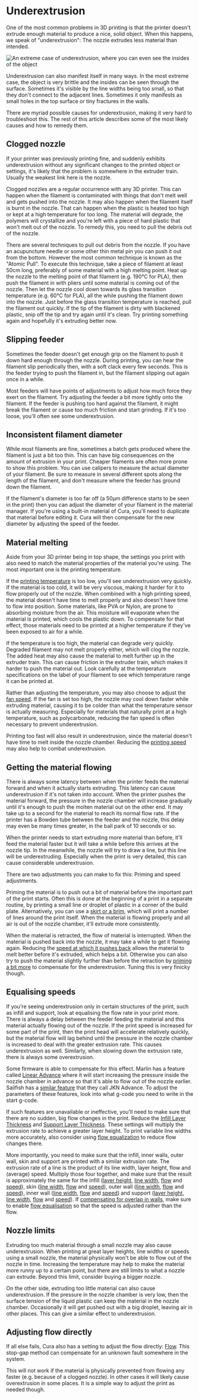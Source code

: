 Underextrusion
====
One of the most common problems in 3D printing is that the printer doesn't extrude enough material to produce a nice, solid object. When this happens, we speak of "underextrusion": The nozzle extrudes less material than intended.

![An extreme case of underextrusion, where you can even see the insides of the object](../images/underextrusion.jpg)

Underextrusion can also manifest itself in many ways. In the most extreme case, the object is very brittle and the insides can be seen through the surface. Sometimes it's visible by the line widths being too small, so that they don't connect to the adjacent lines. Sometimes it only manifests as small holes in the top surface or tiny fractures in the walls.

There are myriad possible causes for underextrusion, making it very hard to troubleshoot this. The rest of this article describes some of the most likely causes and how to remedy them.

Clogged nozzle
----
If your printer was previously printing fine, and suddenly exhibits underextrusion without any significant changes to the printed object or settings, it's likely that the problem is somewhere in the extruder train. Usually the weakest link here is the nozzle.

Clogged nozzles are a regular occurrence with any 3D printer. This can happen when the filament is contaminated with things that don't melt well and gets pushed into the nozzle. It may also happen when the filament itself is burnt in the nozzle. That can happen when the plastic is heated too high or kept at a high temperature for too long. The material will degrade, the polymers will crystallize and you're left with a piece of hard plastic that won't melt out of the nozzle. To remedy this, you need to pull the debris out of the nozzle.

There are several techniques to pull out debris from the nozzle. If you have an acupuncture needle or some other thin metal pin you can push it out from the bottom. However the most common technique is known as the "Atomic Pull". To execute this technique, take a piece of filament at least 50cm long, preferably of some material with a high melting point. Heat up the nozzle to the melting point of that filament (e.g. 190°C for PLA), then push the filament in with pliers until some material is coming out of the nozzle. Then let the nozzle cool down towards its glass transition temperature (e.g. 60°C for PLA), all the while pushing the filament down into the nozzle. Just before the glass transition temperature is reached, pull the filament out quickly. If the tip of the filament is dirty with blackened plastic, snip off the tip and try again until it's clean. Try printing something again and hopefully it's extruding better now.

Slipping feeder
----
Sometimes the feeder doesn't get enough grip on the filament to push it down hard enough through the nozzle. During printing, you can hear the filament slip periodically then, with a soft clack every few seconds. This is the feeder trying to push the filament in, but the filament slipping out again once in a while.

Most feeders will have points of adjustments to adjust how much force they exert on the filament. Try adjusting the feeder a bit more tightly onto the filament. If the feeder is pushing too hard against the filament, it might break the filament or cause too much friction and start grinding. If it's too loose, you'll often see some underextrusion.

Inconsistent filament diameter
----
While most filaments are fine, sometimes a batch gets produced where the filament is just a bit too thin. This can have big consequences on the amount of extrusion in your print. Cheaper filaments are often more prone to show this problem. You can use calipers to measure the actual diameter of your filament. Be sure to measure in several different spots along the length of the filament, and don't measure where the feeder has ground down the filament.

If the filament's diameter is too far off (a 50μm difference starts to be seen in the print) then you can adjust the diameter of your filament in the material manager. If you're using a built-in material of Cura, you'll need to duplicate that material before editing it. Cura will then compensate for the new diameter by adjusting the speed of the feeder.

Material melting
----
Aside from your 3D printer being in top shape, the settings you print with also need to match the material properties of the material you're using. The most important one is the printing temperature.

If the [printing temperature](../material/material_print_temperature.md) is too low, you'll see underextrusion very quickly. If the material is too cold, it will be very viscous, making it harder for it to flow properly out of the nozzle. When combined with a high printing speed, the material doesn't have time to melt properly and also doesn't have time to flow into position. Some materials, like PVA or Nylon, are prone to absorbing moisture from the air. This moisture will evaporate when the material is printed, which cools the plastic down. To compensate for that effect, those materials need to be printed at a higher temperature if they've been exposed to air for a while.

If the temperature is too high, the material can degrade very quickly. Degraded filament may not melt properly either, which will clog the nozzle. The added heat may also cause the material to melt further up in the extruder train. This can cause friction in the extruder train, which makes it harder to push the material out. Look carefully at the temperature specifications on the label of your filament to see which temperature range it can be printed at.

Rather than adjusting the temperature, you may also choose to adjust the [fan speed](../cooling/cool_fan_speed.md). If the fan is set too high, the nozzle may cool down faster while extruding material, causing it to be colder than what the temperature sensor is actually measuring. Especially for materials that naturally print at a high temperature, such as polycarbonate, reducing the fan speed is often necessary to prevent underextrusion.

Printing too fast will also result in underextrusion, since the material doesn't have time to melt inside the nozzle chamber. Reducing the [printing speed](../speed/speed_print.md) may also help to combat underextrusion.

Getting the material flowing
----
There is always some latency between when the printer feeds the material forward and when it actually starts extruding. This latency can cause underextrusion if it's not taken into account. When the printer pushes the material forward, the pressure in the nozzle chamber will increase gradually until it's enough to push the molten material out on the other end. It may take up to a second for the material to reach its normal flow rate. If the printer has a Bowden tube between the feeder and the nozzle, this delay may even be many times greater, in the ball park of 10 seconds or so.

When the printer needs to start extruding more material than before, it'll feed the material faster but it will take a while before this arrives at the nozzle tip. In the meanwhile, the nozzle will try to draw a line, but this line will be underextruding. Especially when the print is very detailed, this can cause considerable underextrusion.

There are two adjustments you can make to fix this: Priming and speed adjustments.

Priming the material is to push out a bit of material before the important part of the print starts. Often this is done at the beginning of a print in a separate routine, by printing a small line or droplet of plastic in a corner of the build plate. Alternatively, you can use a [skirt or a brim](../platform_adhesion/adhesion_type.md), which will print a number of lines around the print itself. When the material is flowing properly and all air is out of the nozzle chamber, it'll extrude more consistently.

When the material is retracted, the flow of material is interrupted. When the material is pushed back into the nozzle, it may take a while to get it flowing again. Reducing the [speed at which it pushes back](../travel/retraction_prime_speed.md) allows the material to melt better before it's extruded, which helps a bit. Otherwise you can also try to push the material slightly further than before the retraction by [priming a bit more](../travel/retraction_extra_prime_amount.md) to compensate for the underextrusion. Tuning this is very finicky though.

Equalising speeds
----
If you're seeing underextrusion only in certain structures of the print, such as infill and support, look at equalising the flow rate in your print more. There is always a delay between the feeder feeding the material and this material actually flowing out of the nozzle. If the print speed is increased for some part of the print, then the print head will accelerate relatively quickly, but the material flow will lag behind until the pressure in the nozzle chamber is increased to deal with the greater extrusion rate. This causes underextrusion as well. Similarly, when slowing down the extrusion rate, there is always some overextrusion.

Some firmware is able to compensate for this effect. Marlin has a feature called [Linear Advance](http://marlinfw.org/docs/features/lin_advance.html) where it will start increasing the pressure inside the nozzle chamber in advance so that it's able to flow out of the nozzle earlier. Sailfish has a [similar feature](https://www.sailfishfirmware.com/doc/tuning-jkn-advance.html) that they call JKN Advance. To adjust the parameters of these features, look into what g-code you need to write in the start g-code.

If such features are unavailable or ineffective, you'll need to make sure that there are no sudden, big flow changes in the print. Reduce the [Infill Layer Thickness](../infill/infill_sparse_thickness.md) and [Support Layer Thickness](../support/support_infill_sparse_thickness.md). These settings will multiply the extrusion rate to achieve a greater layer height.<!--if cura_version>=5.0--> To print variable line widths more accurately, also consider using [flow equalization](../speed/speed_equalize_flow_width_factor.md) to reduce flow changes there.<!--endif-->

More importantly, you need to make sure that the infill, inner walls, outer wall, skin and support are printed with a similar extrusion rate. The extrusion rate of a line is the product of its line width, layer height, flow and (average) speed. Multiply those four together, and make sure that the result is approximately the same for the infill ([layer height](../infill/infill_sparse_thickness.md), [line width](../resolution/infill_line_width.md), [flow](../material/infill_material_flow.md) and [speed](../speed/speed_infill.md)), skin ([line width](../resolution/skin_line_width.md), [flow](../material/skin_material_flow.md) and [speed](../speed/speed_topbottom.md)), outer wall ([line width](../resolution/wall_line_width_0.md), [flow](../material/wall_0_material_flow.md) and [speed](../speed/speed_wall_0.md)), inner wall ([line width](../resolution/wall_line_width_x.md), [flow](../material/wall_x_material_flow.md) and [speed](../speed/speed_wall_x.md)) and support ([layer height](../support/support_infill_sparse_thickness.md), [line width](../resolution/support_line_width.md), [flow](../material/support_material_flow.md) and [speed](../speed/speed_support.md)). If [compensating for overlap in walls](../shell/travel_compensate_overlapping_walls_enabled.md), make sure to enable [flow equalisation](../speed/speed_equalize_flow_enabled.md) so that the speed is adjusted rather than the flow.

Nozzle limits
----
Extruding too much material through a small nozzle may also cause underextrusion. When printing at great layer heights, line widths or speeds using a small nozzle, the material physically won't be able to flow out of the nozzle in time. Increasing the temperature may help to make the material more runny up to a certain point, but there are still limits to what a nozzle can extrude. Beyond this limit, consider buying a bigger nozzle.

On the other side, extruding too little material can also cause underextrusion. If the pressure in the nozzle chamber is very low, then the surface tension of the liquid plastic can keep the material in the nozzle chamber. Occasionally it will get pushed out with a big droplet, leaving air in other places. This can give a similar effect to underextrusion.

Adjusting flow directly
----
If all else fails, Cura also has a setting to adjust the flow directly: [Flow](../material/material_flow.md). This stop-gap method can compensate for an unknown fault somewhere in the system.

This will not work if the material is physically prevented from flowing any faster (e.g. because of a clogged nozzle). In other cases it will likely cause overextrusion in some places. It is a simple way to adjust the print as needed though.